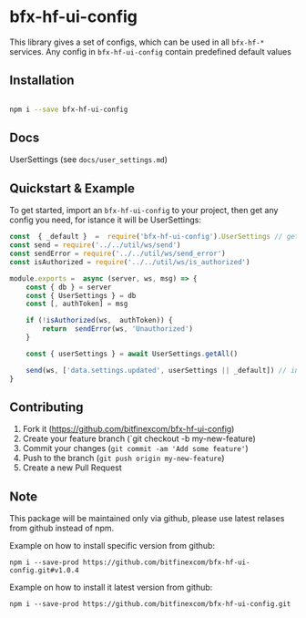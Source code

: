 # bfx-hf-ui-config

This library gives a set of configs, which can be used in all `bfx-hf-*` services. Any config in `bfx-hf-ui-config` contain predefined default values

## Installation

```bash

npm i --save bfx-hf-ui-config

```

## Docs
UserSettings (see `docs/user_settings.md`)  

## Quickstart & Example

To get started, import an `bfx-hf-ui-config` to your project, then get any config  you need, for istance it will be UserSettings:

```js
const  { _default }  =  require('bfx-hf-ui-config').UserSettings // get UserSettings default values
const send = require('../../util/ws/send')
const sendError = require('../../util/ws/send_error')
const isAuthorized = require('../../util/ws/is_authorized')

module.exports =  async (server, ws, msg) => {
	const { db } = server
	const { UserSettings } = db
	const [, authToken] = msg

	if (!isAuthorized(ws,  authToken)) {
		return  sendError(ws, 'Unauthorized')
	} 

	const { userSettings } = await UserSettings.getAll()

	send(ws, ['data.settings.updated', userSettings || _default]) // in case if userSettings in db are empty, then we should send _default object from the UserSettings
} 

```

## Contributing

1. Fork it (https://github.com/bitfinexcom/bfx-hf-ui-config)
2. Create your feature branch (`git checkout -b my-new-feature)
3. Commit your changes (`git commit -am 'Add some feature'`)
4. Push to the branch (`git push origin my-new-feature`)
5. Create a new Pull Request

## Note

This package will be maintained only via github, please use latest relases from github instead of npm.

Example on how to install specific version from github:
```
npm i --save-prod https://github.com/bitfinexcom/bfx-hf-ui-config.git#v1.0.4
```

Example on how to install it latest version from github:
```
npm i --save-prod https://github.com/bitfinexcom/bfx-hf-ui-config.git
```
